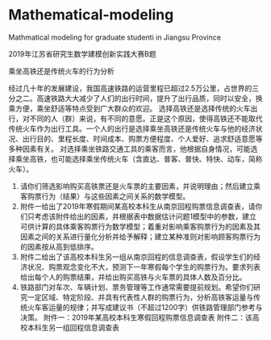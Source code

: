 # Mathematical-modeling
Mathmatical modeling for graduate studenti in Jiangsu Province

2019年江苏省研究生数学建模创新实践大赛B题

乘坐高铁还是传统火车的行为分析

经过几十年的发展建设，我国高速铁路的运营里程已超过2.5万公里，占世界的三分之二。高速铁路大大减少了人们的出行时间，提升了出行品质，同时以安全，换乘方便，乘坐舒适等特点受到广大群众的欢迎。
选择高铁还是选择传统的火车出行，对不同的人（群）来说，有不同的意愿。正是这个原因，使得高铁还不能取代传统火车作为出行工具。一个人的出行是选择乘坐高铁还是传统火车与他的经济状况、出行目的、里程长度、时间成本、购票方便程度、个人爱好、追求舒适意愿等多种因素有关。
对选择乘坐铁路交通工具的乘客而言，他根据自身情况，可能选择乘坐高铁，也可能选择乘坐传统火车（含直达、普客、普快、特快、动车，简称火车）。
1. 请你们筛选影响购买高铁票还是火车票的主要因素，并说明理由；然后建立乘客购票行为（结果）与这些因素之间关系的数学模型。
2. 附件一给出了2019年寒假期间某高校本科生从南京回程购票信息调查表，请你们只考虑该附件给出的因素，并根据表中数据估计问题1模型中的参数，建立可供计算的具体乘客购票行为数学模型；着重对影响乘客购票行为的因素及其因素之间的关系进行量化分析并给予解释；建立某种准则对影响顾客购票行为的因素按从高到低排序。
3. 附件二给出了该高校本科生另一组从南京回程的信息调查表，假设学生们的经济状况、购票观念变化不大，预测下一年寒假每个学生的购票行为。要求列表给出每个人的购票结果，并给出购买高铁与火车票的具体人数及百分比。
4. 铁路部门对车次、车辆计划、票务管理等工作通常需要提前规划。希望你们研究一定区域、特定阶段、并具有代表性人群的购票行为，分析高铁客运量与传统火车客运量的规律；并写成建议书（不超过1200字）供铁路管理部门参考与决策。
附件一：2019年某高校本科生寒假回程购票信息调查表
附件二：该高校本科生另一组回程信息调查表



